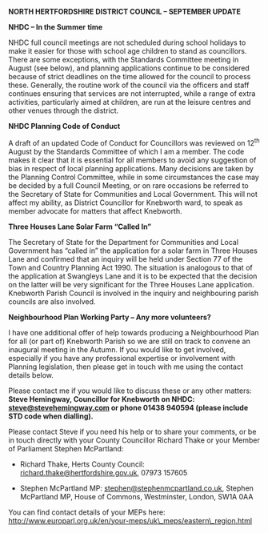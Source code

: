 **NORTH HERTFORDSHIRE DISTRICT COUNCIL – SEPTEMBER UPDATE**

**NHDC – In the Summer** **time**

NHDC full council meetings are not scheduled during school holidays to make it easier for those with school age children to stand as councillors. There are some exceptions, with the Standards Committee meeting in August (see below), and planning applications continue to be considered because of strict deadlines on the time allowed for the council to process these. Generally, the routine work of the council via the officers and staff continues ensuring that services are not interrupted, while a range of extra activities, particularly aimed at children, are run at the leisure centres and other venues through the district.

<span id="post-office-opening" class="anchor"></span>**NHDC Planning Code of Conduct**

A draft of an updated Code of Conduct for Councillors was reviewed on 12<sup>th</sup> August by the Standards Committee of which I am a member. The code makes it clear that it is essential for all members to avoid any suggestion of bias in respect of local planning applications. Many decisions are taken by the Planning Control Committee, while in some circumstances the case may be decided by a full Council Meeting, or on rare occasions be referred to the Secretary of State for Communities and Local Government. This will not affect my ability, as District Councillor for Knebworth ward, to speak as member advocate for matters that affect Knebworth.

**Three Houses Lane Solar Farm “Called In”**

The Secretary of State for the Department for Communities and Local Government has “called in” the application for a solar farm in Three Houses Lane and confirmed that an inquiry will be held under Section 77 of the Town and Country Planning Act 1990. The situation is analogous to that of the application at Swangleys Lane and it is to be expected that the decision on the latter will be very significant for the Three Houses Lane application. Knebworth Parish Council is involved in the inquiry and neighbouring parish councils are also involved.

**Neighbourhood Plan Working Party – Any more volunteers?**

I have one additional offer of help towards producing a Neighbourhood Plan for all (or part of) Knebworth Parish so we are still on track to convene an inaugural meeting in the Autumn. If you would like to get involved, especially if you have any professional expertise or involvement with Planning legislation, then please get in touch with me using the contact details below.

Please contact me if you would like to discuss these or any other matters: **Steve Hemingway, Councillor for Knebworth on NHDC: steve@stevehemingway.com or phone 01438 940594 (please include STD code when dialling).**

Please contact Steve if you need his help or to share your comments, or be in touch directly with your County Councillor Richard Thake or your Member of Parliament Stephen McPartland:

-   Richard Thake, Herts County Council: richard.thake@hertfordshire.gov.uk, 07973 157605

-   Stephen McPartland MP: stephen@stephenmcpartland.co.uk, Stephen McPartland MP, House of Commons, Westminster, London, SW1A 0AA

You can find contact details of your MEPs here: http://www.europarl.org.uk/en/your-meps/uk\_meps/eastern\_region.html
